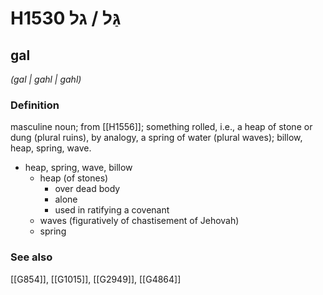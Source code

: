 # H1530 גַּל / גל

## gal

_(gal | ɡahl | ɡahl)_

### Definition

masculine noun; from [[H1556]]; something rolled, i.e., a heap of stone or dung (plural ruins), by analogy, a spring of water (plural waves); billow, heap, spring, wave.

- heap, spring, wave, billow
    - heap (of stones)
        - over dead body
        - alone
        - used in ratifying a covenant
    - waves (figuratively of chastisement of Jehovah)
    - spring
### See also

[[G854]], [[G1015]], [[G2949]], [[G4864]]

